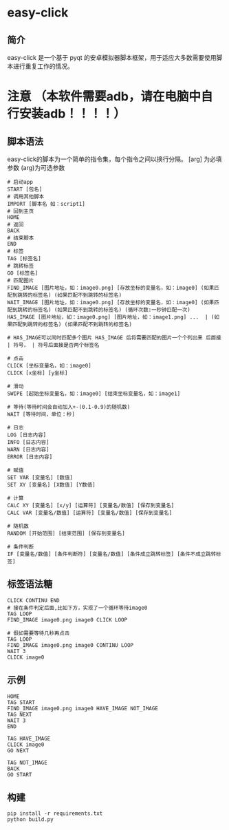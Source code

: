 # easy-click

## 简介

easy-click 是一个基于 pyqt 的安卓模拟器脚本框架，用于适应大多数需要使用脚本进行重复工作的情况。
# 注意 （本软件需要adb，请在电脑中自行安装adb！！！！）
## 脚本语法
easy-click的脚本为一个简单的指令集，每个指令之间以换行分隔。
[arg] 为必填参数
(arg)为可选参数
```
# 启动app
START [包名]
# 调用其他脚本
IMPORT [脚本名 如：script1]
# 回到主页
HOME
# 返回
BACK
# 结束脚本
END
# 标签
TAG [标签名]
# 跳转标签
GO [标签名]
# 匹配图片
FIND_IMAGE [图片地址，如：image0.png] [存放坐标的变量名，如：image0] (如果匹配到跳转的标签名) (如果匹配不到跳转的标签名)
WAIT_IMAGE [图片地址，如：image0.png] [存放坐标的变量名，如：image0] (如果匹配到跳转的标签名) (如果匹配不到跳转的标签名) (循环次数:一秒钟匹配一次)
HAS_IMAGE [图片地址，如：image0.png] [图片地址，如：image1.png] ...  | (如果匹配到跳转的标签名) (如果匹配不到跳转的标签名)

# HAS_IMAGE可以同时匹配多个图片 HAS_IMAGE 后将需要匹配的图片一个个列出来 后面接 | 符号， | 符号后面接是否两个标签名

# 点击
CLICK [坐标变量名，如：image0]
CLICK [x坐标] [y坐标]

# 滑动
SWIPE [起始坐标变量名，如：image0] [结束坐标变量名，如：image1]

# 等待(等待时间会自动加入+-(0.1-0.9)的随机数)
WAIT [等待时间，单位：秒]

# 日志
LOG [日志内容]
INFO [日志内容]
WARN [日志内容]
ERROR [日志内容]

# 赋值
SET VAR [变量名] [数值]
SET XY [变量名] [X数值] [Y数值]

# 计算
CALC XY [变量名] [x/y] [运算符] [变量名/数值] [保存到变量名]
CALC VAR [变量名/数值] [运算符] [变量名/数值] [保存到变量名]

# 随机数
RANDOM [开始范围] [结束范围] [保存到变量名]

# 条件判断
IF [变量名/数值] [条件判断符] [变量名/数值] [条件成立跳转标签] [条件不成立跳转标签]
```

## 标签语法糖
```
CLICK CONTINU END
# 接在条件判定后面,比如下方，实现了一个循环等待image0
TAG LOOP
FIND_IMAGE image0.png image0 CLICK LOOP

# 假如需要等待几秒再点击
TAG LOOP
FIND_IMAGE image0.png image0 CONTINU LOOP
WAIT 3
CLICK image0
```

## 示例
```
HOME
TAG START
FIND_IMAGE image0.png image0 HAVE_IMAGE NOT_IMAGE
TAG NEXT
WAIT 3
END

TAG HAVE_IMAGE
CLICK image0
GO NEXT

TAG NOT_IMAGE
BACK
GO START
```

## 构建
```
pip install -r requirements.txt
python build.py
```